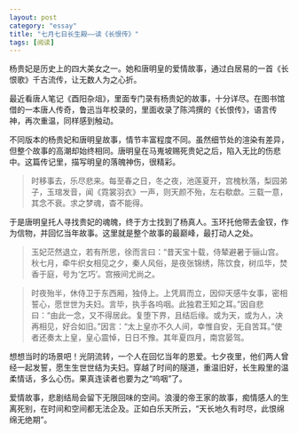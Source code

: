 ```yaml
---
layout: post   
category: "essay"   
title: "七月七日长生殿——读《长恨传》"   
tags: [阅读]   
---
```


杨贵妃是历史上的四大美女之一。她和唐明皇的爱情故事，通过白居易的一首《长恨歌》千古流传，让无数人为之心折。

最近看唐人笔记《酉阳杂俎》，里面专门录有杨贵妃的故事，十分详尽。在图书馆借的一本唐人传奇，鲁迅当年校录的，里面收录了陈鸿撰的《长恨传》，语言传神，再次重温，同样感到触动。

不同版本的杨贵妃和唐明皇故事，情节丰富程度不同。虽然细节处的渲染有差异，但整个故事的高潮却始终相同。唐明皇在马嵬坡赐死贵妃之后，陷入无比的伤悲中。这篇传记里，描写明皇的落魄神伤，很精彩。

>时移事去，乐尽悲来。每至春之日，冬之夜，池莲夏开，宫槐秋落，梨园弟子，玉琯发音，闻《霓裳羽衣》一声，则天颜不殆，左右欷歔。三载一意，其念不衰。求之梦魂，杳不能得。

于是唐明皇托人寻找贵妃的魂魄，终于方士找到了杨真人。玉环托他带去金钗，作为信物，并回忆当年故事。这里就是整个故事的最巅峰，最打动人之处。

>玉妃茫然退立，若有所思，徐而言曰：“昔天宝十载，侍辇避暑于骊山宫。秋七月，牵牛织女相见之夕，秦人风俗，是夜张锦绣，陈饮食，树瓜华，焚香于庭，号为‘乞巧’。宫掖间尤尚之。

>时夜殆半，休侍卫于东西厢，独侍上。上凭肩而立，因仰天感牛女事，密相誓心，愿世世为夫妇。言毕，执手各呜咽。此独君王知之耳。”因自悲曰：“由此一念，又不得居此。复堕下界，且结后缘。或为天，或为人，决再相见，好合如旧。”因言：“太上皇亦不久人间，幸惟自安，无自苦耳。”使者还奏太上皇，皇心震悼，日日不豫。其年夏四月，南宫晏驾。

想想当时的场景吧！光阴流转，一个人在回忆当年的恩爱。七夕夜里，他们两人曾经一起发誓，愿生生世世结为夫妇。穿越了时间的隧道，重温旧好，长生殿里的温柔情话，多么心伤。果真连读者也要为之“呜咽”了。

爱情故事，悲剧结局会留下无限回味的空间。浪漫的帝王家的故事，痴情感人的生离死别，在时间和空间都无法企及。正如白乐天所云，“天长地久有时尽，此恨绵绵无绝期”。

